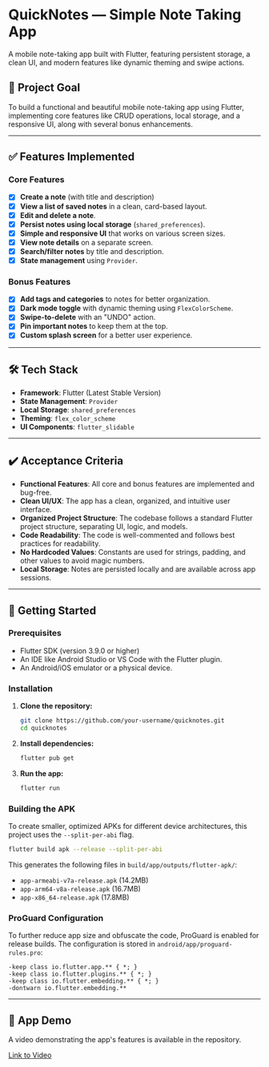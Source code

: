 # QuickNotes — Simple Note Taking App

A mobile note-taking app built with Flutter, featuring persistent storage, a clean UI, and modern features like dynamic theming and swipe actions.

## 🎯 Project Goal

To build a functional and beautiful mobile note-taking app using Flutter, implementing core features like CRUD operations, local storage, and a responsive UI, along with several bonus enhancements.

---

## ✅ Features Implemented

### Core Features
- [x] **Create a note** (with title and description)
- [x] **View a list of saved notes** in a clean, card-based layout.
- [x] **Edit and delete a note**.
- [x] **Persist notes using local storage** (`shared_preferences`).
- [x] **Simple and responsive UI** that works on various screen sizes.
- [x] **View note details** on a separate screen.
- [x] **Search/filter notes** by title and description.
- [x] **State management** using `Provider`.

### Bonus Features
- [x] **Add tags and categories** to notes for better organization.
- [x] **Dark mode toggle** with dynamic theming using `FlexColorScheme`.
- [x] **Swipe-to-delete** with an "UNDO" action.
- [x] **Pin important notes** to keep them at the top.
- [x] **Custom splash screen** for a better user experience.

---

## 🛠️ Tech Stack

- **Framework**: Flutter (Latest Stable Version)
- **State Management**: `Provider`
- **Local Storage**: `shared_preferences`
- **Theming**: `flex_color_scheme`
- **UI Components**: `flutter_slidable`

---

## ✔️ Acceptance Criteria

- **Functional Features**: All core and bonus features are implemented and bug-free.
- **Clean UI/UX**: The app has a clean, organized, and intuitive user interface.
- **Organized Project Structure**: The codebase follows a standard Flutter project structure, separating UI, logic, and models.
- **Code Readability**: The code is well-commented and follows best practices for readability.
- **No Hardcoded Values**: Constants are used for strings, padding, and other values to avoid magic numbers.
- **Local Storage**: Notes are persisted locally and are available across app sessions.

---

## 🚀 Getting Started

### Prerequisites
- Flutter SDK (version 3.9.0 or higher)
- An IDE like Android Studio or VS Code with the Flutter plugin.
- An Android/iOS emulator or a physical device.

### Installation
1.  **Clone the repository:**
    ```sh
    git clone https://github.com/your-username/quicknotes.git
    cd quicknotes
    ```

2.  **Install dependencies:**
    ```sh
    flutter pub get
    ```

3.  **Run the app:**
    ```sh
    flutter run
    ```

### Building the APK

To create smaller, optimized APKs for different device architectures, this project uses the `--split-per-abi` flag.

```sh
flutter build apk --release --split-per-abi
```

This generates the following files in `build/app/outputs/flutter-apk/`:
- `app-armeabi-v7a-release.apk` (14.2MB)
- `app-arm64-v8a-release.apk` (16.7MB)
- `app-x86_64-release.apk` (17.8MB)

### ProGuard Configuration

To further reduce app size and obfuscate the code, ProGuard is enabled for release builds. The configuration is stored in `android/app/proguard-rules.pro`:

```
-keep class io.flutter.app.** { *; }
-keep class io.flutter.plugins.** { *; }
-keep class io.flutter.embedding.** { *; }
-dontwarn io.flutter.embedding.**
```

---

## 🎥 App Demo

A video demonstrating the app's features is available in the repository.

[Link to Video](assets/videos/QuickNotes_video.mp4)
